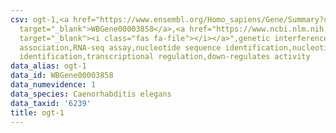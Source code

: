 ```yaml
---
csv: ogt-1,<a href="https://www.ensembl.org/Homo_sapiens/Gene/Summary?db=core;g=WBGene00003858"
  target="_blank">WBGene00003858</a>,<a href="https://www.ncbi.nlm.nih.gov/pubmed/27496166"
  target="_blank"><i class="fas fa-file"></i></a>",genetic interference,functional
  association,RNA-seq assay,nucleotide sequence identification,nucleotide sequence
  identification,transcriptional regulation,down-regulates activity
data_alias: ogt-1
data_id: WBGene00003858
data_numevidence: 1
data_species: Caenorhabditis elegans
data_taxid: '6239'
title: ogt-1
---
```

